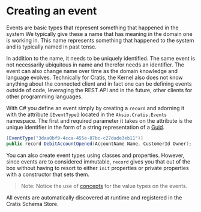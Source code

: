 # Creating an event

Events are basic types that represent something that happened in the system
We typically give these a name that has meaning in the domain one is working in.
This name represents something that happened to the system and is typically named
in past tense.

In addition to the name, it needs to be uniquely identified. The same event is
not necessarily ubiquitous in name and therefor needs an identifier. The event
can also change name over time as the domain knowledge and language evolves.
Technically for Cratis, the Kernel also does not know anything about the connected
client and in fact one can be defining events outside of code, leveraging the REST
API and in the future, other clients for other programming languages.

With C# you define an event simply by creating a `record` and adorning it with the
attribute `[EventType]` located in the `Aksio.Cratis.Events` namespace.
The first and required parameter it takes on the attribute is the unique identifier in
the form of a string representation of a [Guid](https://docs.microsoft.com/en-us/dotnet/api/system.guid?view=net-6.0).

```csharp
[EventType("3daa0bf9-4cca-455e-87bc-c27dade3eb11")]
public record DebitAccountOpened(AccountName Name, CustomerId Owner);
```

You can also create event types using classes and properties. However, since events are
to considered immutable, `record` gives you that out of the box without having to resort
to either `init` properties or private properties with a constructor that sets them.

> Note: Notice the use of [concepts](../fundamentals/concepts.md) for the value types
> on the events.

All events are automatically discovered at runtime and registered in the Cratis Schema Store.
